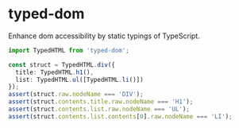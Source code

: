 # typed-dom

Enhance dom accessibility by static typings of TypeScript.

```ts
import TypedHTML from 'typed-dom';

const struct = TypedHTML.div({
  title: TypedHTML.h1(),
  list: TypedHTML.ul([TypedHTML.li()])
});
assert(struct.raw.nodeName === 'DIV');
assert(struct.contents.title.raw.nodeName === 'H1');
assert(struct.contents.list.raw.nodeName === 'UL');
assert(struct.contents.list.contents[0].raw.nodeName === 'LI');
```
